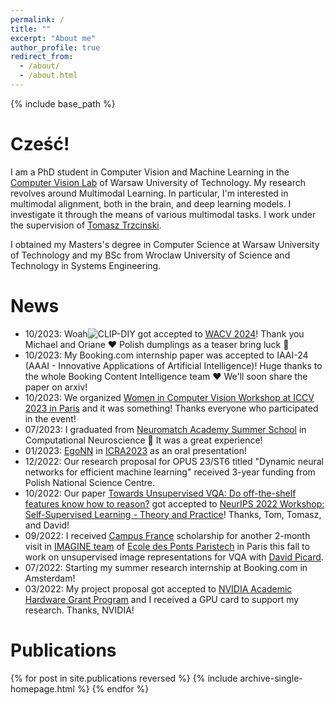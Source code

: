 ```yaml
---
permalink: /
title: ""
excerpt: "About me"
author_profile: true
redirect_from: 
  - /about/
  - /about.html
---
```


{% include base_path %}


Cześć!
======

I am a PhD student in Computer Vision and Machine Learning in the [Computer Vision Lab](https://cvlab.ii.pw.edu.pl/) of Warsaw University of Technology. My research revolves around Multimodal Learning. In particular, I'm interested in multimodal alignment, both in the brain, and deep learning models. I investigate it through the means of various multimodal tasks. I work under the supervision of [Tomasz Trzcinski](http://staff.ii.pw.edu.pl/~ttrzcins/). 

I obtained my Masters's degree in Computer Science at Warsaw University of Technology and my BSc from Wroclaw University of Science and Technology in Systems Engineering.


News
======
- 10/2023: Woah![CLIP-DIY](https://arxiv.org/abs/2309.14289) got accepted to [WACV 2024](https://wacv2024.thecvf.com/)! Thank you Michael and Oriane ❤️ Polish dumplings as a teaser bring luck 🥟
- 10/2023: My Booking.com internship paper was accepted to IAAI-24 (AAAI - Innovative Applications of Artificial Intelligence)! Huge thanks to the whole Booking Content Intelligence team ❤️ We'll soon share the paper on arxiv!
- 10/2023: We organized [Women in Computer Vision Workshop at ICCV 2023 in Paris](https://sites.google.com/view/wicviccv2023) and it was something! Thanks everyone who participated in the event!
- 07/2023: I graduated from [Neuromatch Academy Summer School](https://academy.neuromatch.io/) in Computational Neuroscience 🧠 It was a great experience!
- 01/2023: [EgoNN](https://github.com/jac99/Egonn) in [ICRA2023](https://www.icra2023.org/) as an oral presentation! 
- 12/2022: Our research proposal for OPUS 23/ST6 titled "Dynamic neural networks for efficient machine learning" received 3-year funding from Polish National Science Centre.
- 10/2022: Our paper [Towards Unsupervised VQA: Do off-the-shelf features know how to reason?](https://arxiv.org/abs/2212.10292) got accepted to [NeurIPS 2022 Workshop: Self-Supervised Learning - Theory and Practice](https://sslneurips22.github.io/)! Thanks, Tom, Tomasz, and David!
- 09/2022: I received [Campus France](https://www.pologne.campusfrance.org/pl/program-stypendialny-sshn-na-pobyt-badawczy) scholarship for another 2-month visit in [IMAGINE team](http://imagine.enpc.fr/) of [Ecole des Ponts Paristech](http://www.enpc.fr/) in Paris this fall to work on unsupervised image representations for VQA with [David Picard](https://davidpicard.github.io/).
- 07/2022: Starting my summer research internship at Booking.com in Amsterdam!
- 03/2022: My project proposal got accepted to [NVIDIA Academic Hardware Grant Program](https://mynvidia.force.com/HardwareGrant/s/Application) and I received a GPU card to support my research. Thanks, NVIDIA!

Publications
======
{% for post in site.publications reversed %}
  {% include archive-single-homepage.html %}
{% endfor %}
